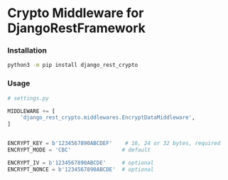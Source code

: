 # Crypto Middleware for DjangoRestFramework

### Installation
```bash
python3 -m pip install django_rest_crypto
```


### Usage
```python
# settings.py

MIDDLEWARE += [
    'django_rest_crypto.middlewares.EncryptDataMiddleware',
]


ENCRYPT_KEY = b'1234567890ABCDEF'    # 16, 24 or 32 bytes, required
ENCRYPT_MODE = 'CBC'                # default

ENCRYPT_IV = b'1234567890ABCDE'     # optional
ENCRYPT_NONCE = b'1234567890ABCDE'  # optional
```
